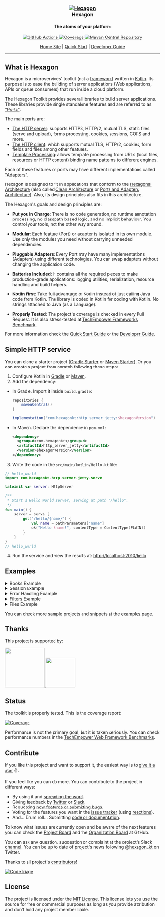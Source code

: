 
<h3 align="center">
  <a href="https://hexagonkt.com">
    <img alt="Hexagon" src="https://hexagonkt.com/tile-small.png" />
  </a>
  <br>
  Hexagon
</h3>

<h4 align="center">The atoms of your platform</h4>

<p align="center">
  <a href="https://github.com/hexagonkt/hexagon/actions">
    <img
      alt="GitHub Actions"
      src="https://github.com/hexagonkt/hexagon/workflows/Release/badge.svg" />
  </a>
  <a href="https://hexagonkt.com/jacoco">
    <img src="https://hexagonkt.com/img/coverage.svg" alt="Coverage" />
  </a>
  <a href="https://search.maven.org/search?q=g:com.hexagonkt">
    <img src="https://hexagonkt.com/img/download.svg" alt="Maven Central Repository" />
  </a>
</p>

<p align="center">
  <a href="https://hexagonkt.com">Home Site</a> |
  <a href="https://hexagonkt.com/quick_start">Quick Start</a> |
  <a href="https://hexagonkt.com/developer_guide">Developer Guide</a>
</p>

---

## What is Hexagon

Hexagon is a microservices' toolkit (not a [framework]) written in [Kotlin]. Its purpose is to ease
the building of server applications (Web applications, APIs or queue consumers) that run inside a
cloud platform.

The Hexagon Toolkit provides several libraries to build server applications. These libraries provide
single standalone features and are referred to as ["Ports"][Ports and Adapters Architecture].

The main ports are:

* [The HTTP server]: supports HTTPS, HTTP/2, mutual TLS, static files (serve and upload), forms
  processing, cookies, sessions, CORS and more.
* [The HTTP client]: which supports mutual TLS, HTTP/2, cookies, form fields and files among other
  features.
* [Template Processing]: allows template processing from URLs (local files, resources or HTTP
  content) binding name patterns to different engines.

Each of these features or ports may have different implementations called
["Adapters"][Ports and Adapters Architecture].

Hexagon is designed to fit in applications that conform to the [Hexagonal Architecture] (also called
[Clean Architecture] or [Ports and Adapters Architecture]). Also, its design principles also fits in
this architecture.

The Hexagon's goals and design principles are:

* **Put you in Charge**: There is no code generation, no runtime annotation processing, no classpath
  based logic, and no implicit behaviour. You control your tools, not the other way around.

* **Modular**: Each feature (Port) or adapter is isolated in its own module. Use only the modules
  you need without carrying unneeded dependencies.

* **Pluggable Adapters**: Every Port may have many implementations (Adapters) using different
  technologies. You can swap adapters without changing the application code.

* **Batteries Included**: It contains all the required pieces to make production-grade applications:
  logging utilities, serialization, resource handling and build helpers.

* **Kotlin First**: Take full advantage of Kotlin instead of just calling Java code from Kotlin. The
  library is coded in Kotlin for coding with Kotlin. No strings attached to Java (as a Language).

* **Properly Tested**: The project's coverage is checked in every Pull Request. It is also
  stress-tested at [TechEmpower Frameworks Benchmark][benchmark].

For more information check the [Quick Start Guide] or the [Developer Guide].

[framework]: https://stackoverflow.com/a/3057818/973418
[Kotlin]: http://kotlinlang.org
[The HTTP server]: http://hexagonkt.com/http_server
[The HTTP client]: http://hexagonkt.com/http_client
[Template Processing]: http://hexagonkt.com/templates
[Hexagonal Architecture]: http://fideloper.com/hexagonal-architecture
[Clean Architecture]: https://8thlight.com/blog/uncle-bob/2012/08/13/the-clean-architecture.html
[Ports and Adapters Architecture]: https://herbertograca.com/2017/09/14/ports-adapters-architecture
[Quick Start Guide]: http://hexagonkt.com/quick_start
[Developer Guide]: http://hexagonkt.com/developer_guide

## Simple HTTP service

You can clone a starter project ([Gradle Starter] or [Maven Starter]). Or you can create a project
from scratch following these steps:

1. Configure Kotlin in [Gradle][Setup Gradle] or [Maven][Setup Maven].
2. Add the dependency:

  * In Gradle. Import it inside `build.gradle`:

    ```groovy
    repositories {
        mavenCentral()
    }

    implementation("com.hexagonkt:http_server_jetty:$hexagonVersion")
    ```

  * In Maven. Declare the dependency in `pom.xml`:

    ```xml
    <dependency>
      <groupId>com.hexagonkt</groupId>
      <artifactId>http_server_jetty</artifactId>
      <version>$hexagonVersion</version>
    </dependency>
    ```

3. Write the code in the `src/main/kotlin/Hello.kt` file:

```kotlin
// hello_world
import com.hexagonkt.http.server.jetty.serve

lateinit var server: HttpServer

/**
 * Start a Hello World server, serving at path "/hello".
 */
fun main() {
    server = serve {
        get("/hello/{name}") {
            val name = pathParameters["name"]
            ok("Hello $name!", contentType = ContentType(PLAIN))
        }
    }
}
// hello_world
```

4. Run the service and view the results at: [http://localhost:2010/hello][Endpoint]

[Gradle Starter]: https://github.com/hexagonkt/gradle_starter
[Maven Starter]: https://github.com/hexagonkt/maven_starter
[Setup Gradle]: https://kotlinlang.org/docs/reference/using-gradle.html
[Setup Maven]: https://kotlinlang.org/docs/reference/using-maven.html
[Endpoint]: http://localhost:2010/hello

## Examples

<details>
<summary>Books Example</summary>

A simple CRUD example showing how to manage book resources. Here you can check the
[full test](http_server/src/test/kotlin/examples/BooksTest.kt).

```kotlin
// books
data class Book(val author: String, val title: String)

private val books: MutableMap<Int, Book> = linkedMapOf(
    100 to Book("Miguel de Cervantes", "Don Quixote"),
    101 to Book("William Shakespeare", "Hamlet"),
    102 to Book("Homer", "The Odyssey")
)

private val path: PathHandler = path {

    post("/books") {
        val queryParameters = request.queryParameters
        val author = queryParameters["author"] ?: return@post badRequest("Missing author")
        val title = queryParameters["title"] ?: return@post badRequest("Missing title")
        val id = (books.keys.maxOrNull() ?: 0) + 1
        books += id to Book(author, title)
        created(id.toString())
    }

    get("/books/{id}") {
        val bookId = pathParameters.require("id").toInt()
        val book = books[bookId]
        if (book != null)
            ok("Title: ${book.title}, Author: ${book.author}")
        else
            notFound("Book not found")
    }

    put("/books/{id}") {
        val bookId = pathParameters.require("id").toInt()
        val book = books[bookId]
        if (book != null) {
            books += bookId to book.copy(
                author = request.queryParameters["author"] ?: book.author,
                title = request.queryParameters["title"] ?: book.title
            )

            ok("Book with id '$bookId' updated")
        }
        else {
            notFound("Book not found")
        }
    }

    delete("/books/{id}") {
        val bookId = pathParameters.require("id").toInt()
        val book = books[bookId]
        books -= bookId
        if (book != null)
            ok("Book with id '$bookId' deleted")
        else
            notFound("Book not found")
    }

    // Matches path's requests with *any* HTTP method as a fallback (return 404 instead 405)
    after(ALL - DELETE - PUT - GET, "/books/{id}", status = NOT_FOUND) {
        send(METHOD_NOT_ALLOWED)
    }

    get("/books") {
        ok(books.keys.joinToString(" ", transform = Int::toString))
    }
}
// books
```
</details>

<details>
<summary>Session Example</summary>

Example showing how to use sessions. Here you can check the
[full test](http_server/src/test/kotlin/examples/SessionTest.kt).

```kotlin
// session
// TODO
// session
```
</details>

<details>
<summary>Error Handling Example</summary>

Code to show how to handle callback exceptions and HTTP error codes. Here you can check the
[full test](http_server/src/test/kotlin/examples/ErrorsTest.kt).

```kotlin
// errors
class CustomException : IllegalArgumentException()

private val path: PathHandler = path {

    // Catching `Exception` handles any unhandled exception before (it has to be the last)
    after(exception = Exception::class, status = NOT_FOUND) {
        internalServerError("Root handler")
    }

    get("/exception") { throw UnsupportedOperationException("error message") }
    get("/baseException") { throw CustomException() }
    get("/unhandledException") { error("error message") }

    get("/halt") { internalServerError("halted") }
    get("/588") { send(HttpStatus(588)) }

    on(exception = UnsupportedOperationException::class) {
        val error = context.exception?.message ?: context.exception?.javaClass?.name ?: fail
        val newHeaders = response.headers + ("error" to error)
        send(HttpStatus(599), "Unsupported", headers = newHeaders)
    }

    on(exception = IllegalArgumentException::class) {
        val error = context.exception?.message ?: context.exception?.javaClass?.name ?: fail
        val newHeaders = response.headers + ("runtime-error" to error)
        send(HttpStatus(598), "Runtime", headers = newHeaders)
    }

    // It is possible to execute a handler upon a given status code before returning
    on(status = HttpStatus(588)) {
        send(HttpStatus(578), "588 -> 578")
    }
}
// errors
```
</details>

<details>
<summary>Filters Example</summary>

This example shows how to add filters before and after route execution. Here you can check the
[full test](http_server/src/test/kotlin/examples/FiltersTest.kt).

```kotlin
// filters
private val users: Map<String, String> = mapOf(
    "Turing" to "London",
    "Dijkstra" to "Rotterdam"
)

private val path: PathHandler = path {
    filter {
        val start = System.nanoTime()
        // Call next and store result to chain it
        val next = next()
        val time = (System.nanoTime() - start).toString()
        // Copies result from chain with the extra data
        next.send(headers = response.headers + ("time" to time))
    }

    filter("/protected/*") {
        val authorization = request.headers["authorization"]
            ?: return@filter send(UNAUTHORIZED, "Unauthorized")
        val credentials = authorization.removePrefix("Basic ")
        val userPassword = String(credentials.decodeBase64()).split(":")

        // Parameters set in call attributes are accessible in other filters and routes
        send(attributes = attributes
          + ("username" to userPassword[0])
          + ("password" to userPassword[1])
        ).next()
    }

    // All matching filters are run in order unless call is halted
    filter("/protected/*") {
        if(users[attributes["username"]] != attributes["password"])
            send(FORBIDDEN, "Forbidden")
        else
            next()
    }

    get("/protected/hi") {
        ok("Hello ${attributes["username"]}!")
    }

    path("/after") {
        after(PUT) {
            success(ALREADY_REPORTED)
        }

        after(PUT, "/second") {
            success(NO_CONTENT)
        }

        after("/second") {
            success(CREATED)
        }

        after {
            success(ACCEPTED)
        }
    }
}
// filters
```
</details>

<details>
<summary>Files Example</summary>

The following code shows how to serve resources and receive files. Here you can check the
[full test](https://github.com/hexagonkt/hexagon/blob/master/http_server/src/test/kotlin/examples/FilesTest.kt).

```kotlin
// files
private val path: PathHandler = path {

    // Serve `public` resources folder on `/*`
    after(
        methods = setOf(GET),
        pattern = "/*",
        status = NOT_FOUND,
        callback = UrlCallback(URL("classpath:public"))
    )

    path("/static") {
        get("/files/*", UrlCallback(URL("classpath:assets")))
        get("/resources/*", FileCallback(File(directory)))
    }

    get("/html/*", UrlCallback(URL("classpath:assets"))) // Serve `assets` files on `/html/*`
    get("/pub/*", FileCallback(File(directory))) // Serve `test` folder on `/pub/*`

    post("/multipart") {
        val headers: MultiMap<String, String> = request.parts.first().let { p ->
            val name = p.name
            val bodyString = p.bodyString()
            val size = p.size.toString()
            val fullType = p.contentType?.mediaType?.fullType ?: ""
            val contentDisposition = p.headers.require("content-disposition")
            multiMapOf(
                "name" to name,
                "body" to bodyString,
                "size" to size,
                "type" to fullType,
                "content-disposition" to contentDisposition
            )
        }

        ok(headers = headers)
    }

    post("/file") {
        val part = request.parts.first()
        val content = part.bodyString()
        ok(content)
    }

    post("/form") {
      fun serializeMap(map: Map<String, List<String>>): List<String> = listOf(
          map.map { "${it.key}:${it.value.joinToString(",")}}" }.joinToString("\n")
      )

      val queryParams = serializeMap(request.queryParameters.allValues)
      val formParams = serializeMap(request.formParameters.allValues)
      val headers =
          multiMapOfLists("query-params" to queryParams, "form-params" to formParams)

      ok(headers = response.headers + headers)
    }
}
// files
```
</details>

You can check more sample projects and snippets at the [examples page].

[examples page]: https://hexagonkt.com/examples/example_projects

## Thanks

This project is supported by:

<a href="https://www.digitalocean.com/?utm_medium=opensource&utm_source=Hexagon-Toolkit">
  <img
    height="128px"
    src=
      "https://opensource.nyc3.cdn.digitaloceanspaces.com/attribution/assets/SVG/DO_Logo_vertical_blue.svg">
</a>

<a href="https://www.jetbrains.com/?from=Hexagon-Toolkit">
  <img
    height="96px"
    src="https://hexagonkt.com/img/sponsors/jetbrains-variant-4.svg">
</a>

## Status

The toolkit is properly tested. This is the coverage report:

[![Coverage]][CoverageReport]

Performance is not the primary goal, but it is taken seriously. You can check performance numbers
in the [TechEmpower Web Framework Benchmarks][benchmark].

[Coverage]: https://hexagonkt.com/img/coverage.svg
[CoverageReport]: https://hexagonkt.com/jacoco
[benchmark]: https://www.techempower.com/benchmarks

## Contribute

If you like this project and want to support it, the easiest way is to [give it a star] :v:.

If you feel like you can do more. You can contribute to the project in different ways:

* By using it and [spreading the word][@hexagon_kt].
* Giving feedback by [Twitter][@hexagon_kt] or [Slack].
* Requesting [new features or submitting bugs][issues].
* Voting for the features you want in the [issue tracker][issues] (using [reactions]).
* And... Drum roll... Submitting [code or documentation][contributing].

To know what issues are currently open and be aware of the next features you can check the
[Project Board] and the [Organization Board] at GitHub.

You can ask any question, suggestion or complaint at the project's [Slack channel][Slack]. You can
be up to date of project's news following [@hexagon_kt] on Twitter.

Thanks to all project's [contributors]!

[![CodeTriage](https://www.codetriage.com/hexagonkt/hexagon/badges/users.svg)][CodeTriage]

[give it a star]: https://github.com/hexagonkt/hexagon/stargazers
[@hexagon_kt]: https://twitter.com/hexagon_kt
[Slack]: https://kotlinlang.slack.com/messages/hexagon
[issues]: https://github.com/hexagonkt/hexagon/issues
[reactions]: https://github.com/blog/2119-add-reactions-to-pull-requests-issues-and-comments
[contributing]: https://github.com/hexagonkt/hexagon/contribute
[Project Board]: https://github.com/hexagonkt/hexagon/projects/1
[Organization Board]: https://github.com/orgs/hexagonkt/projects/1
[contributors]: https://github.com/hexagonkt/hexagon/graphs/contributors
[CodeTriage]: https://www.codetriage.com/hexagonkt/hexagon

## License

The project is licensed under the [MIT License]. This license lets you use the source for free or
commercial purposes as long as you provide attribution and don’t hold any project member liable.

[MIT License]: license.md
